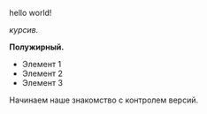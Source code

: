 hello world!

*курсив.*

**Полужирный.**
* Элемент 1
* Элемент 2
* Элемент 3

Начинаем наше знакомство с контролем версий.